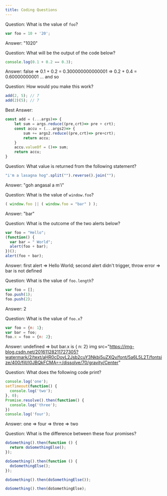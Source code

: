 ```yaml
---
title: Coding Questions
---
```


Question: What is the value of `foo`?
```javascript
var foo = 10 + '20';
```
Answer: "1020"

Question: What will be the output of the code below?
```javascript
console.log(0.1 + 0.2 == 0.3);
```
Answer: false => 0.1 + 0.2 = 0.300000000000001 => 0.2 + 0.4 = 0.60000000001 ... and so

Question: How would you make this work?
```javascript
add(2, 5); // 7
add(2)(5); // 7
```
Best Answer:
```javascript
const add = (...args)=> {
    let sum = args.reduce((pre,crt)=> pre + crt);
    const accu = (...args2)=> {
        sum += args2.reduce((pre,crt)=> pre+crt);
        return accu;
    }
    accu.valueOf = ()=> sum;
    return accu;
}
```

Question: What value is returned from the following statement?
```javascript
"i'm a lasagna hog".split("").reverse().join("");
```
Answer: "goh angasal a m'i"

Question: What is the value of `window.foo`?
```javascript
( window.foo || ( window.foo = "bar" ) );
```
Answer:  "bar"

Question: What is the outcome of the two alerts below?
```javascript
var foo = "Hello";
(function() {
  var bar = " World";
  alert(foo + bar);
})();
alert(foo + bar);
```
Answer: first alert => Hello World; second alert didn't trigger, throw error => bar is not defined

Question: What is the value of `foo.length`?
```javascript
var foo = [];
foo.push(1);
foo.push(2);
```
Answer: 2

Question: What is the value of `foo.x`?
```javascript
var foo = {n: 1};
var bar = foo;
foo.x = foo = {n: 2};
```
Answer: undefined => but bar.x is { n: 2} 
img src="https://img-blog.csdn.net/20161128211727305?watermark/2/text/aHR0cDovL2Jsb2cuY3Nkbi5uZXQv/font/5a6L5L2T/fontsize/400/fill/I0JBQkFCMA==/dissolve/70/gravity/Center"

Question: What does the following code print?
```javascript
console.log('one');
setTimeout(function() {
  console.log('two');
}, 0);
Promise.resolve().then(function() {
  console.log('three');
})
console.log('four');
```
Answer: one => four => three => two

Question: What is the difference between these four promises?
```javascript
doSomething().then(function () {
  return doSomethingElse();
});

doSomething().then(function () {
  doSomethingElse();
});

doSomething().then(doSomethingElse());

doSomething().then(doSomethingElse);
```
